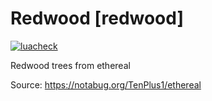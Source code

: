 # Redwood [redwood]

[![luacheck](https://github.com/mt-mods/redwood/workflows/luacheck/badge.svg)](https://github.com/mt-mods/redwood/actions)

Redwood trees from ethereal

Source: https://notabug.org/TenPlus1/ethereal
